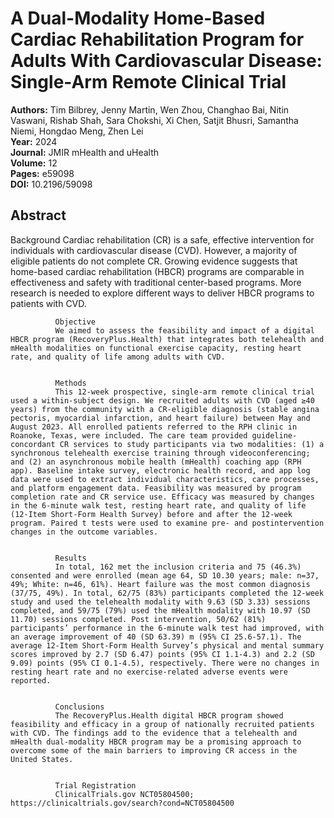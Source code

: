 # A Dual-Modality Home-Based Cardiac Rehabilitation Program for Adults With Cardiovascular Disease: Single-Arm Remote Clinical Trial

**Authors:** Tim Bilbrey, Jenny Martin, Wen Zhou, Changhao Bai, Nitin Vaswani, Rishab Shah, Sara Chokshi, Xi Chen, Satjit Bhusri, Samantha Niemi, Hongdao Meng, Zhen Lei  
**Year:** 2024  
**Journal:** JMIR mHealth and uHealth  
**Volume:** 12  
**Pages:** e59098  
**DOI:** 10.2196/59098  

## Abstract
Background
              Cardiac rehabilitation (CR) is a safe, effective intervention for individuals with cardiovascular disease (CVD). However, a majority of eligible patients do not complete CR. Growing evidence suggests that home-based cardiac rehabilitation (HBCR) programs are comparable in effectiveness and safety with traditional center-based programs. More research is needed to explore different ways to deliver HBCR programs to patients with CVD.
            
            
              Objective
              We aimed to assess the feasibility and impact of a digital HBCR program (RecoveryPlus.Health) that integrates both telehealth and mHealth modalities on functional exercise capacity, resting heart rate, and quality of life among adults with CVD.
            
            
              Methods
              This 12-week prospective, single-arm remote clinical trial used a within-subject design. We recruited adults with CVD (aged ≥40 years) from the community with a CR-eligible diagnosis (stable angina pectoris, myocardial infarction, and heart failure) between May and August 2023. All enrolled patients referred to the RPH clinic in Roanoke, Texas, were included. The care team provided guideline-concordant CR services to study participants via two modalities: (1) a synchronous telehealth exercise training through videoconferencing; and (2) an asynchronous mobile health (mHealth) coaching app (RPH app). Baseline intake survey, electronic health record, and app log data were used to extract individual characteristics, care processes, and platform engagement data. Feasibility was measured by program completion rate and CR service use. Efficacy was measured by changes in the 6-minute walk test, resting heart rate, and quality of life (12-Item Short-Form Health Survey) before and after the 12-week program. Paired t tests were used to examine pre- and postintervention changes in the outcome variables.
            
            
              Results
              In total, 162 met the inclusion criteria and 75 (46.3%) consented and were enrolled (mean age 64, SD 10.30 years; male: n=37, 49%; White: n=46, 61%). Heart failure was the most common diagnosis (37/75, 49%). In total, 62/75 (83%) participants completed the 12-week study and used the telehealth modality with 9.63 (SD 3.33) sessions completed, and 59/75 (79%) used the mHealth modality with 10.97 (SD 11.70) sessions completed. Post intervention, 50/62 (81%) participants’ performance in the 6-minute walk test had improved, with an average improvement of 40 (SD 63.39) m (95% CI 25.6-57.1). The average 12-Item Short-Form Health Survey’s physical and mental summary scores improved by 2.7 (SD 6.47) points (95% CI 1.1-4.3) and 2.2 (SD 9.09) points (95% CI 0.1-4.5), respectively. There were no changes in resting heart rate and no exercise-related adverse events were reported.
            
            
              Conclusions
              The RecoveryPlus.Health digital HBCR program showed feasibility and efficacy in a group of nationally recruited patients with CVD. The findings add to the evidence that a telehealth and mHealth dual-modality HBCR program may be a promising approach to overcome some of the main barriers to improving CR access in the United States.
            
            
              Trial Registration
              ClinicalTrials.gov NCT05804500; https://clinicaltrials.gov/search?cond=NCT05804500

